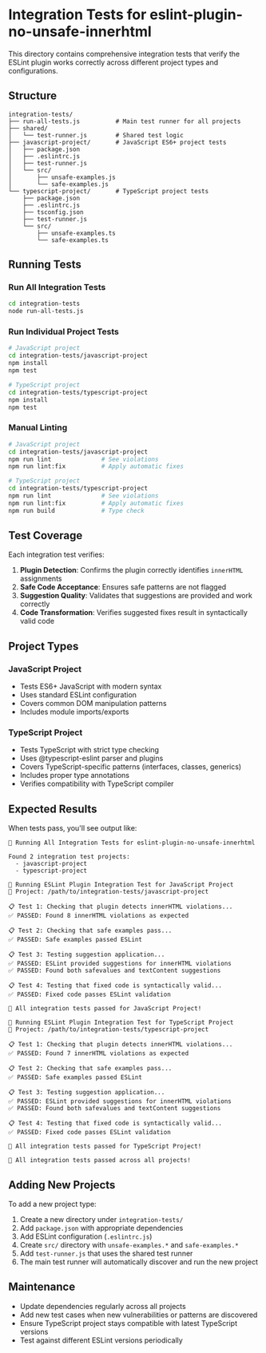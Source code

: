 # Integration Tests for eslint-plugin-no-unsafe-innerhtml

This directory contains comprehensive integration tests that verify the ESLint plugin works correctly across different project types and configurations.

## Structure

```
integration-tests/
├── run-all-tests.js          # Main test runner for all projects
├── shared/
│   └── test-runner.js        # Shared test logic
├── javascript-project/       # JavaScript ES6+ project tests
│   ├── package.json
│   ├── .eslintrc.js
│   ├── test-runner.js
│   └── src/
│       ├── unsafe-examples.js
│       └── safe-examples.js
└── typescript-project/       # TypeScript project tests
    ├── package.json
    ├── .eslintrc.js
    ├── tsconfig.json
    ├── test-runner.js
    └── src/
        ├── unsafe-examples.ts
        └── safe-examples.ts
```

## Running Tests

### Run All Integration Tests
```bash
cd integration-tests
node run-all-tests.js
```

### Run Individual Project Tests
```bash
# JavaScript project
cd integration-tests/javascript-project
npm install
npm test

# TypeScript project  
cd integration-tests/typescript-project
npm install
npm test
```

### Manual Linting
```bash
# JavaScript project
cd integration-tests/javascript-project
npm run lint              # See violations
npm run lint:fix          # Apply automatic fixes

# TypeScript project
cd integration-tests/typescript-project
npm run lint              # See violations
npm run lint:fix          # Apply automatic fixes
npm run build             # Type check
```

## Test Coverage

Each integration test verifies:

1. **Plugin Detection**: Confirms the plugin correctly identifies `innerHTML` assignments
2. **Safe Code Acceptance**: Ensures safe patterns are not flagged
3. **Suggestion Quality**: Validates that suggestions are provided and work correctly
4. **Code Transformation**: Verifies suggested fixes result in syntactically valid code

## Project Types

### JavaScript Project
- Tests ES6+ JavaScript with modern syntax
- Uses standard ESLint configuration
- Covers common DOM manipulation patterns
- Includes module imports/exports

### TypeScript Project  
- Tests TypeScript with strict type checking
- Uses @typescript-eslint parser and plugins
- Covers TypeScript-specific patterns (interfaces, classes, generics)
- Includes proper type annotations
- Verifies compatibility with TypeScript compiler

## Expected Results

When tests pass, you'll see output like:

```
🚀 Running All Integration Tests for eslint-plugin-no-unsafe-innerhtml

Found 2 integration test projects:
  - javascript-project
  - typescript-project

🧪 Running ESLint Plugin Integration Test for JavaScript Project
📁 Project: /path/to/integration-tests/javascript-project

📋 Test 1: Checking that plugin detects innerHTML violations...
✅ PASSED: Found 8 innerHTML violations as expected

📋 Test 2: Checking that safe examples pass...
✅ PASSED: Safe examples passed ESLint

📋 Test 3: Testing suggestion application...
✅ PASSED: ESLint provided suggestions for innerHTML violations
✅ PASSED: Found both safevalues and textContent suggestions

📋 Test 4: Testing that fixed code is syntactically valid...
✅ PASSED: Fixed code passes ESLint validation

🎉 All integration tests passed for JavaScript Project!

🧪 Running ESLint Plugin Integration Test for TypeScript Project
📁 Project: /path/to/integration-tests/typescript-project

📋 Test 1: Checking that plugin detects innerHTML violations...
✅ PASSED: Found 7 innerHTML violations as expected

📋 Test 2: Checking that safe examples pass...
✅ PASSED: Safe examples passed ESLint

📋 Test 3: Testing suggestion application...
✅ PASSED: ESLint provided suggestions for innerHTML violations
✅ PASSED: Found both safevalues and textContent suggestions

📋 Test 4: Testing that fixed code is syntactically valid...
✅ PASSED: Fixed code passes ESLint validation

🎉 All integration tests passed for TypeScript Project!

🎉 All integration tests passed across all projects!
```

## Adding New Projects

To add a new project type:

1. Create a new directory under `integration-tests/`
2. Add `package.json` with appropriate dependencies
3. Add ESLint configuration (`.eslintrc.js`)
4. Create `src/` directory with `unsafe-examples.*` and `safe-examples.*`
5. Add `test-runner.js` that uses the shared test runner
6. The main test runner will automatically discover and run the new project

## Maintenance

- Update dependencies regularly across all projects
- Add new test cases when new vulnerabilities or patterns are discovered
- Ensure TypeScript project stays compatible with latest TypeScript versions
- Test against different ESLint versions periodically
